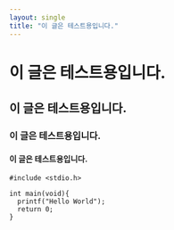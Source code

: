 ```yaml
---
layout: single
title: "이 글은 테스트용입니다."
---
```

# 이 글은 테스트용입니다.
## 이 글은 테스트용입니다.
### 이 글은 테스트용입니다.
#### 이 글은 테스트용입니다.

```
#include <stdio.h>

int main(void){
  printf("Hello World");
  return 0;
}
```
